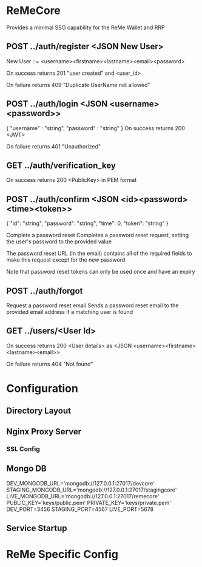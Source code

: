 # ReMeCore
Provides a minimal SSO capability for the ReMe Wallet  and RRP

## POST ../auth/register \<JSON New User>

  New User ::=  \<username>\<firstname>\<lastname>\<email>\<password>


  On success returns 201 "user created" and <user_id>

  On failure returns 409 "Duplicate UserName not allowed"

## POST ../auth/login <JSON \<username>\<password>> 

{
  "username" : "string",
  "password" : "string"
}
  On success returns 200 \<JWT>

  On failure returns 401 "Unauthorized"

## GET ../auth/verification_key

  On success returns 200 \<PublicKey> in PEM format 

## POST  ../auth/confirm <JSON \<id>\<password>\<time>\<token>> 


{
  "id": "string",
  "password": "string",
  "time": 0,
  "token": "string"
}

Complete a password reset
Completes a password reset request, setting the user's password to the provided value

The password reset URL (in the email) contains all of the required fields to make this request except for the new password

Note that password reset tokens can only be used once and have an expiry

## POST ../auth/forgot
Request a password reset email
Sends a password reset email to the provided email address if a matching user is found

## GET ../users/\<User Id>

   On success returns 200 \<User details> as \<JSON \<username>\<firstname>\<lastname>\<email>>

   On failure returns 404 "Not found"
   
   

   
# Configuration
## Directory Layout

## Nginx Proxy Server

### SSL Config

## Mongo DB
DEV_MONGODB_URL='mongodb://127.0.0.1:27017/devcore'
STAGING_MONGODB_URL='mongodb://127.0.0.1:27017/stagingcore'
LIVE_MONGODB_URL='mongodb://127.0.0.1:27017/remecore'
PUBLIC_KEY='keys/public.pem'
PRIVATE_KEY='keys/private.pem'
DEV_PORT=3456
STAGING_PORT=4567
LIVE_PORT=5678

## Service Startup


# ReMe Specific Config
